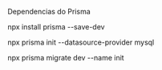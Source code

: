 Dependencias do Prisma

npx install prisma --save-dev

npx prisma init --datasource-provider mysql

npx prisma migrate dev --name init
